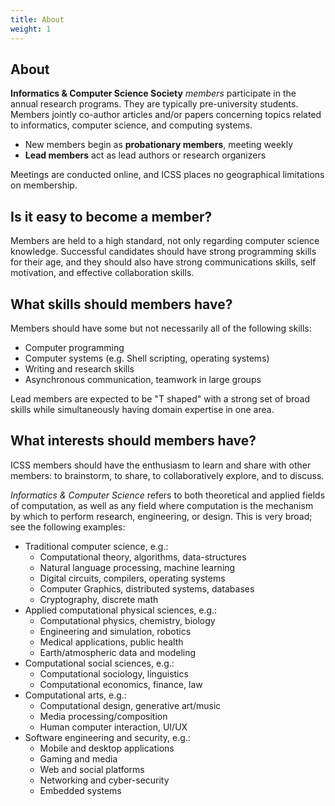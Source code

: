 ```yaml
---
title: About 
weight: 1
---
```

## About

**Informatics & Computer Science Society** _members_ participate in the annual research programs. They are typically pre-university students. Members jointly co-author articles and/or papers concerning topics related to informatics, computer science, and computing systems. 

* New members begin as **probationary members**, meeting weekly
* **Lead members** act as lead authors or research organizers

Meetings are conducted online, and ICSS places no geographical limitations on membership.

## Is it easy to become a member?

Members are held to a high standard, not only regarding computer science knowledge. Successful candidates should have strong programming skills for their age, and they should also have strong communications skills, self motivation, and effective collaboration skills.

## What skills should members have?

Members should have some but not necessarily all of the following skills:

* Computer programming 
* Computer systems (e.g. Shell scripting, operating systems)
* Writing and research skills
* Asynchronous communication, teamwork in large groups

Lead members are expected to be "T shaped" with a strong set of broad skills while simultaneously having domain expertise in one area. 

## What interests should members have?

ICSS members should have the enthusiasm to learn and share with other members: to brainstorm, to share, to collaboratively explore, and to discuss.

_Informatics & Computer Science_ refers to both theoretical and applied fields of computation, as well as any field where computation is the mechanism by which to perform research, engineering, or design. This is very broad; see the following examples:

* Traditional computer science, e.g.:
  - Computational theory, algorithms, data-structures
  - Natural language processing, machine learning
  - Digital circuits, compilers, operating systems
  - Computer Graphics, distributed systems, databases 
  - Cryptography, discrete math
* Applied computational physical sciences, e.g.:
  - Computational physics, chemistry, biology
  - Engineering and simulation, robotics
  - Medical applications, public health
  - Earth/atmospheric data and modeling
* Computational social sciences, e.g.:
  - Computational sociology, linguistics
  - Computational economics, finance, law
* Computational arts, e.g.:
  - Computational design, generative art/music
  - Media processing/composition
  - Human computer interaction, UI/UX
* Software engineering and security, e.g.:
  - Mobile and desktop applications
  - Gaming and media
  - Web and social platforms
  - Networking and cyber-security
  - Embedded systems


